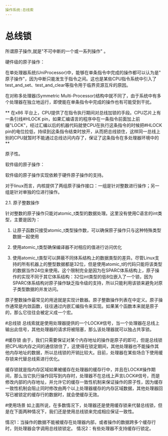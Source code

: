 ```yaml
---
操作系统:总线索 
---
```


# 总线锁

所谓原子操作,就是"不可中断的一个或一系列操作" 。

硬件级的原子操作：

在单处理器系统(UniProcessor)中，能够在单条指令中完成的操作都可以认为是" 原子操作"，因为中断只能发生于指令之间。这也是某些CPU指令系统中引入了test_and_set、test_and_clear等指令用于临界资源互斥的原因。

在对称多处理器(Symmetric Multi-Processor)结构中就不同了，由于系统中有多个处理器在独立地运行，即使能在单条指令中完成的操作也有可能受到干扰。

** 在x86 平台上，CPU提供了在指令执行期间对总线加锁的手段。CPU芯片上有一条引线#HLOCK pin，如果汇编语言的程序中在一条指令前面加上前缀"LOCK"，经过汇编以后的机器代码就使CPU在执行这条指令的时候把#HLOCK pin的电位拉低，持续到这条指令结束时放开，从而把总线锁住，这样同一总线上别的CPU就暂时不能通过总线访问内存了，保证了这条指令在多处理器环境中的 **

原子性。

软件级的原子操作：

软件级的原子操作实现依赖于硬件原子操作的支持。

对于linux而言，内核提供了两组原子操作接口：一组是针对整数进行操作；另一组是针对单独的位进行操作。

2.1. 原子整数操作

针对整数的原子操作只能对atomic_t类型的数据处理。这里没有使用C语言的int类型，主要是因为：

1) 让原子函数只接受atomic_t类型操作数，可以确保原子操作只与这种特殊类型数据一起使用

2) 使用atomic_t类型确保编译器不对相应的值进行访问优化

3) 使用atomic_t类型可以屏蔽不同体系结构上的数据类型的差异。尽管Linux支持的所有机器上的整型数据都是32位，但是使用atomic_t的代码只能将该类型的数据当作24位来使用。这个限制完全是因为在SPARC体系结构上，原子操作的实现不同于其它体系结构：32位int类型的低8位嵌入了一个锁，因为SPARC体系结构对原子操作缺乏指令级的支持，所以只能利用该锁来避免对原子类型数据的并发访问。

原子整数操作最常见的用途就是实现计数器。原子整数操作列表在中定义。原子操作通常是内敛函数，往往通过内嵌汇编指令来实现。如果某个函数本来就是原子的，那么它往往会被定义成一个宏。


#总线锁
总线索就是使用处理器提供的一个LOCK#信号，当一个处理器在总线上输出此信号，其他处理器的请求将被阻塞，那么该处理器就可以独占共享锁。

#缓存锁
由于，我们只需要保证对某个内存地址的操作是原子的即可，但是总线锁把CPU和内存之间的通信锁住了，这使得在锁定期间，其他处理器也不能操作其他内存地址的数据，所以总线锁的开销比较大。目前，处理器在某些场合下使用缓存锁来代替总线索进行优化。

缓存锁就是指内存区域如果被缓存在处理器的缓存行中，并且在LOCK#操作期间，那么当它执行操作回写到内存时，处理器不在总线上声言LOCK#信号，而是修改内部的内存地址，并允许它的缓存一致性机制来保证操作的原子性，因为缓存一致性机制会阻止同时修改由两个以上处理器缓存的内存区域数据，其他处理器回写已被锁定的缓存行的数据时，就会使缓存无效。


#使用场景
如上面所说，在多数情况下，处理器还是使用缓存锁来代替总线锁，但是在下面两种情况下，我们还是使用总线锁来完成相应保证一致性。

情况1：当操作的数据不能被缓存在处理器内部，或者操作的数据跨多个缓存行时，则处理器会字调用总线锁锁定。
情况2：有些处理器不支持缓存行锁定。

